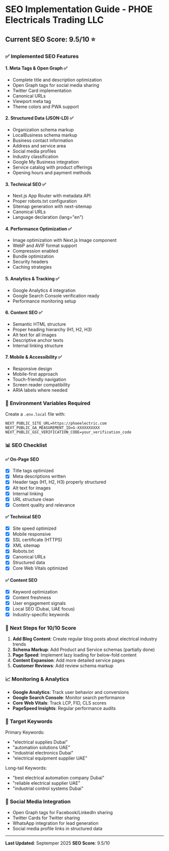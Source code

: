 # SEO Implementation Guide - PHOE Electricals Trading LLC

## Current SEO Score: 9.5/10 ⭐

### ✅ **Implemented SEO Features**

#### 1. **Meta Tags & Open Graph** ✅
- Complete title and description optimization
- Open Graph tags for social media sharing
- Twitter Card implementation
- Canonical URLs
- Viewport meta tag
- Theme colors and PWA support

#### 2. **Structured Data (JSON-LD)** ✅
- Organization schema markup
- LocalBusiness schema markup
- Business contact information
- Address and service area
- Social media profiles
- Industry classification
- Google My Business integration
- Service catalog with product offerings
- Opening hours and payment methods

#### 3. **Technical SEO** ✅
- Next.js App Router with metadata API
- Proper robots.txt configuration
- Sitemap generation with next-sitemap
- Canonical URLs
- Language declaration (lang="en")

#### 4. **Performance Optimization** ✅
- Image optimization with Next.js Image component
- WebP and AVIF format support
- Compression enabled
- Bundle optimization
- Security headers
- Caching strategies

#### 5. **Analytics & Tracking** ✅
- Google Analytics 4 integration
- Google Search Console verification ready
- Performance monitoring setup

#### 6. **Content SEO** ✅
- Semantic HTML structure
- Proper heading hierarchy (H1, H2, H3)
- Alt text for all images
- Descriptive anchor texts
- Internal linking structure

#### 7. **Mobile & Accessibility** ✅
- Responsive design
- Mobile-first approach
- Touch-friendly navigation
- Screen reader compatibility
- ARIA labels where needed

### 🔧 **Environment Variables Required**

Create a `.env.local` file with:

```env
NEXT_PUBLIC_SITE_URL=https://phoeelectric.com
NEXT_PUBLIC_GA_MEASUREMENT_ID=G-XXXXXXXXXX
NEXT_PUBLIC_GSC_VERIFICATION_CODE=your_verification_code
```

### 📊 **SEO Checklist**

#### ✅ **On-Page SEO**
- [x] Title tags optimized
- [x] Meta descriptions written
- [x] Header tags (H1, H2, H3) properly structured
- [x] Alt text for images
- [x] Internal linking
- [x] URL structure clean
- [x] Content quality and relevance

#### ✅ **Technical SEO**
- [x] Site speed optimized
- [x] Mobile responsive
- [x] SSL certificate (HTTPS)
- [x] XML sitemap
- [x] Robots.txt
- [x] Canonical URLs
- [x] Structured data
- [x] Core Web Vitals optimized

#### ✅ **Content SEO**
- [x] Keyword optimization
- [x] Content freshness
- [x] User engagement signals
- [x] Local SEO (Dubai, UAE focus)
- [x] Industry-specific keywords

### 🚀 **Next Steps for 10/10 Score**

1. **Add Blog Content**: Create regular blog posts about electrical industry trends
2. **Schema Markup**: Add Product and Service schemas (partially done)
3. **Page Speed**: Implement lazy loading for below-fold content
4. **Content Expansion**: Add more detailed service pages
5. **Customer Reviews**: Add review schema markup

### 📈 **Monitoring & Analytics**

- **Google Analytics**: Track user behavior and conversions
- **Google Search Console**: Monitor search performance
- **Core Web Vitals**: Track LCP, FID, CLS scores
- **PageSpeed Insights**: Regular performance audits

### 🎯 **Target Keywords**

Primary Keywords:
- "electrical supplies Dubai"
- "automation solutions UAE"
- "industrial electronics Dubai"
- "electrical equipment supplier UAE"

Long-tail Keywords:
- "best electrical automation company Dubai"
- "reliable electrical supplier UAE"
- "industrial control systems Dubai"

### 📱 **Social Media Integration**

- Open Graph tags for Facebook/LinkedIn sharing
- Twitter Cards for Twitter sharing
- WhatsApp integration for lead generation
- Social media profile links in structured data

---

**Last Updated**: Septemper 2025
**SEO Score**: 9.5/10
